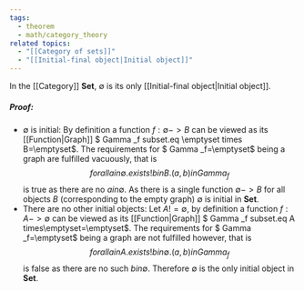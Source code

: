 ```yaml
---
tags:
  - theorem
  - math/category_theory
related topics:
  - "[[Category of sets]]"
  - "[[Initial-final object|Initial object]]"
---
```

In the [[Category]] $\mathbf{Set}$, $\emptyset$ is its only [[Initial-final object|Initial object]].
##### Proof:
- $\emptyset$ is initial:
	By definition a function $f:\emptyset -> B$ can be viewed as its [[Function|Graph]] $ Gamma _f subset.eq \emptyset times B=\emptyset$. The requirements for $ Gamma _f=\emptyset$ being a graph are fulfilled vacuously, that is$$
	 forall a in\emptyset. exists !b in B.(a,b) in Gamma _f
	$$is true as there are no $a in \emptyset$. As there is a single function $\emptyset -> B$ for all objects $B$ (corresponding to the empty graph) $\emptyset$ is initial in $\mathbf{Set}$.
- There are no other initial objects:
	Let $A != \emptyset$, by definition a function $f:A -> \emptyset$ can be viewed as its [[Function|Graph]] $ Gamma _f subset.eq A times\emptyset=\emptyset$. The requirements for $ Gamma _f=\emptyset$ being a graph are not fulfilled however, that is$$
	 forall a in A. exists !b in \emptyset.(a,b) in Gamma _f
	$$is false as there are no such $b in\emptyset$. Therefore $\emptyset$ is the only initial object in $\mathbf{Set}$.